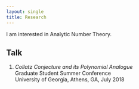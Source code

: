 ```yaml
---
layout: single
title: Research
---
```

I am interested in Analytic Number Theory.

## Talk
1. *Collatz Conjecture and its Polynomial Analogue*  
    Graduate Student Summer Conference  
	University of Georgia, Athens, GA, July 2018

